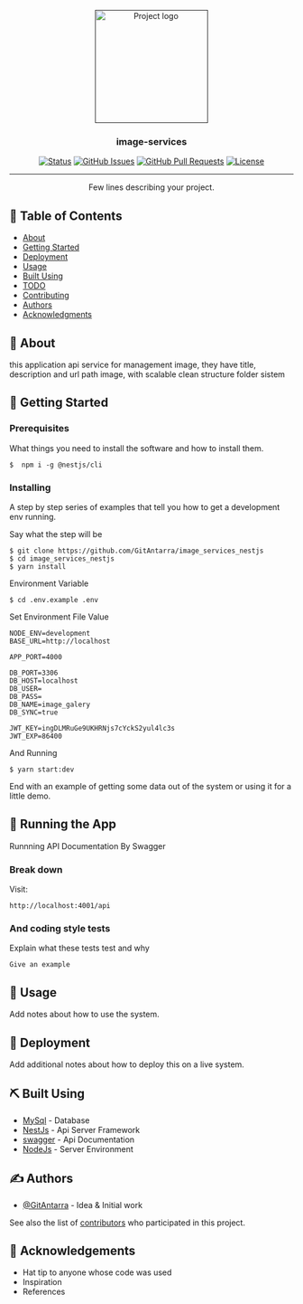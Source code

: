 <p align="center">
  <a href="" rel="noopener">
 <img width=200px height=200px src="https://i.imgur.com/6wj0hh6.jpg" alt="Project logo"></a>
</p>

<h3 align="center">image-services</h3>

<div align="center">

[![Status](https://img.shields.io/badge/status-active-success.svg)]()
[![GitHub Issues](https://img.shields.io/github/issues/kylelobo/The-Documentation-Compendium.svg)](https://github.com/GitAntarra/image_services_nestjs/issues)
[![GitHub Pull Requests](https://img.shields.io/github/issues-pr/kylelobo/The-Documentation-Compendium.svg)](https://github.com/GitAntarra/image_services_nestjs/pulls)
[![License](https://img.shields.io/badge/license-MIT-blue.svg)](/LICENSE)

</div>

---

<p align="center"> Few lines describing your project.
    <br> 
</p>

## 📝 Table of Contents

- [About](#about)
- [Getting Started](#getting_started)
- [Deployment](#deployment)
- [Usage](#usage)
- [Built Using](#built_using)
- [TODO](../TODO.md)
- [Contributing](../CONTRIBUTING.md)
- [Authors](#authors)
- [Acknowledgments](#acknowledgement)

## 🧐 About <a name = "about"></a>

this application api service for management image, they have title, description and url path image, with scalable clean structure folder sistem

## 🏁 Getting Started <a name = "getting_started"></a>

### Prerequisites

What things you need to install the software and how to install them.

```
$  npm i -g @nestjs/cli
```

### Installing

A step by step series of examples that tell you how to get a development env running.

Say what the step will be

```
$ git clone https://github.com/GitAntarra/image_services_nestjs
$ cd image_services_nestjs
$ yarn install
```

Environment Variable

```
$ cd .env.example .env
```

Set Environment File Value

```
NODE_ENV=development
BASE_URL=http://localhost

APP_PORT=4000

DB_PORT=3306
DB_HOST=localhost
DB_USER=
DB_PASS=
DB_NAME=image_galery
DB_SYNC=true

JWT_KEY=ingDLMRuGe9UKHRNjs7cYckS2yul4lc3s
JWT_EXP=86400
```

And Running

```
$ yarn start:dev
```

End with an example of getting some data out of the system or using it for a little demo.

## 🔧 Running the App <a name = "tests"></a>

Runnning API Documentation By Swagger

### Break down

Visit:

```
http://localhost:4001/api
```

### And coding style tests

Explain what these tests test and why

```
Give an example
```

## 🎈 Usage <a name="usage"></a>

Add notes about how to use the system.

## 🚀 Deployment <a name = "deployment"></a>

Add additional notes about how to deploy this on a live system.

## ⛏️ Built Using <a name = "built_using"></a>

- [MySql](https://www.mysql.com/) - Database
- [NestJs](https://nestjs.com/) - Api Server Framework
- [swagger](https://swagger.io/) - Api Documentation
- [NodeJs](https://nodejs.org/en/) - Server Environment

## ✍️ Authors <a name = "authors"></a>

- [@GitAntarra](https://github.com/GitAntarra) - Idea & Initial work

See also the list of [contributors](https://github.com/GitAntarra/image_services_nestjs/contributors) who participated in this project.

## 🎉 Acknowledgements <a name = "acknowledgement"></a>

- Hat tip to anyone whose code was used
- Inspiration
- References
